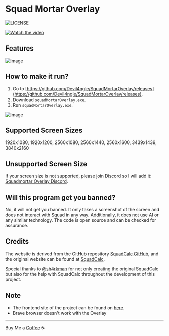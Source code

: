 # Squad Mortar Overlay

<a href="https://github.com/Devil4ngle/SquadMortarOverlay/blob/master/LICENSE.md"><img src="https://img.shields.io/github/license/Naereen/StrapDown.js.svg" alt="LICENSE"></a>

[![Watch the video](https://img.youtube.com/vi/DTWZH9Qxk6E/hqdefault.jpg)](https://www.youtube.com/watch?v=DTWZH9Qxk6E)
## Features
![image](https://github.com/Devil4ngle/SquadMortarOverlay/assets/101042789/34f153d2-f65e-4a15-89bc-21046b297dad)

## How to make it run?
1. Go to [https://github.com/Devil4ngle/SquadMortarOverlay/releases](https://github.com/Devil4ngle/SquadMortarOverlay/releases).
2. Download `squadMortarOverlay.exe`.
3. Run `squadMortarOverlay.exe`.
   
![image](https://github.com/Devil4ngle/SquadMortarOverlay/assets/101042789/2debdd3f-e5a2-4f13-9a59-fb48c6bd3b72)


## Supported Screen Sizes
1920x1080, 1920x1200, 2560x1080, 2560x1440, 2560x1600, 3439x1439, 3840x2160

## Unsupported Screen Size
If your screen size is not supported, please join Discord so I will add it: 
[Squadmortar Overlay Discord](https://discord.gg/Qc5y4satdz).

## Will this program get you banned?
No, it will not get you banned. It only takes a screenshot of the screen and does not interact with Squad in any way. Additionally, it does not use AI or any similar technology. The code is open source and can be checked for assurance.

## Credits
The website is derived from the GitHub repository 
[SquadCalc GitHub](https://github.com/sh4rkman/SquadCalc), and the original website can be found at [SquadCalc](https://squadcalc.app/). 

Special thanks to  [@sh4rkman](https://github.com/sh4rkman) for not only creating the original SquadCalc but also for the help with SquadCalc throughout the development of this project.

 ## Note
 - The frontend site of the project can be found on [here](https://github.com/sh4rkman/SquadCalc/blob/master/src/js/squadCalcAPI.js).
- Brave browser doesn't work with the Overlay


---

Buy Me a [Coffee](https://www.buymeacoffee.com/devil4ngle) :coffee: 
